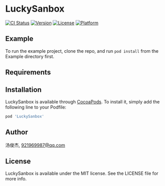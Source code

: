 # LuckySanbox

[![CI Status](https://img.shields.io/travis/汤俊杰/LuckySanbox.svg?style=flat)](https://travis-ci.org/汤俊杰/LuckySanbox)
[![Version](https://img.shields.io/cocoapods/v/LuckySanbox.svg?style=flat)](https://cocoapods.org/pods/LuckySanbox)
[![License](https://img.shields.io/cocoapods/l/LuckySanbox.svg?style=flat)](https://cocoapods.org/pods/LuckySanbox)
[![Platform](https://img.shields.io/cocoapods/p/LuckySanbox.svg?style=flat)](https://cocoapods.org/pods/LuckySanbox)

## Example

To run the example project, clone the repo, and run `pod install` from the Example directory first.

## Requirements

## Installation

LuckySanbox is available through [CocoaPods](https://cocoapods.org). To install
it, simply add the following line to your Podfile:

```ruby
pod 'LuckySanbox'
```

## Author

汤俊杰, 921969987@qq.com

## License

LuckySanbox is available under the MIT license. See the LICENSE file for more info.
